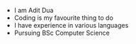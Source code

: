 - I am Adit Dua
- Coding is my favourite thing to do
- I have experience in various languages
- Pursuing BSc Computer Science
